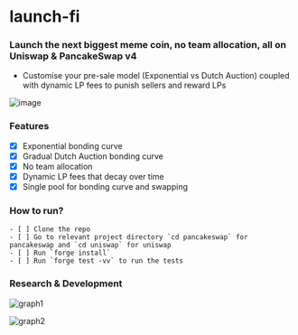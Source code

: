 # launch-fi 

### Launch the next biggest meme coin, no team allocation, all on Uniswap & PancakeSwap v4
 - Customise your pre-sale model (Exponential vs Dutch Auction) coupled with dynamic LP fees to punish sellers and reward LPs

![image](https://github.com/user-attachments/assets/5a4bfcd2-076e-4b98-bd96-d4001d2cd9af)


### Features
 - [x] Exponential bonding curve
 - [x] Gradual Dutch Auction bonding curve
 - [x] No team allocation
 - [x] Dynamic LP fees that decay over time
 - [x] Single pool for bonding curve and swapping

### How to run?
    - [ ] Clone the repo
    - [ ] Go to relevant project directory `cd pancakeswap` for pancakeswap and `cd uniswap` for uniswap
    - [ ] Run `forge install`
    - [ ] Run `forge test -vv` to run the tests
  

### Research & Development

![graph1](https://github.com/user-attachments/assets/798e87a3-9f4d-4f74-bb18-32579e36e7f3)

![graph2](https://github.com/user-attachments/assets/73b352ad-bd61-44a9-930c-c8016212a13b)


